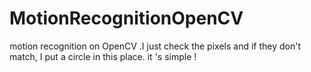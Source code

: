 # MotionRecognitionOpenCV


motion recognition on OpenCV .I just check the pixels and if they don't match, I put a circle in this place. it 's simple !
